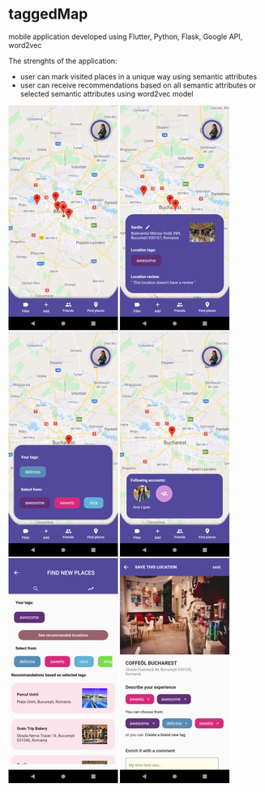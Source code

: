 # taggedMap

mobile application developed using Flutter, Python, Flask, Google API, word2vec

The strenghts of the application:
- user can mark visited places in a unique way using semantic attributes
- user can receive recommendations based on all semantic attributes or selected semantic attributes using word2vec model



![Image of Yaktocat](https://github.com/ramonaistoc/taggedMap/blob/master/Photos/homepage.jpg)
![Image of Yaktocat](https://github.com/ramonaistoc/taggedMap/blob/master/Photos/pinscontainer.jpg)
![Image of Yaktocat](https://github.com/ramonaistoc/taggedMap/blob/master/Photos/filter.jpg)
![Image of Yaktocat](https://github.com/ramonaistoc/taggedMap/blob/master/Photos/friendsmap.jpg)
![Image of Yaktocat](https://github.com/ramonaistoc/taggedMap/blob/master/Photos/recommandations.jpg)
![Image of Yaktocat](https://github.com/ramonaistoc/taggedMap/blob/master/Photos/addtagpageapp.jpg)

